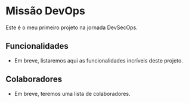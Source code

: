 # Missão DevOps

Este é o meu primeiro projeto na jornada DevSecOps.

## Funcionalidades

- Em breve, listaremos aqui as funcionalidades incríveis deste projeto.

## Colaboradores

- Em breve, teremos uma lista de colaboradores.
